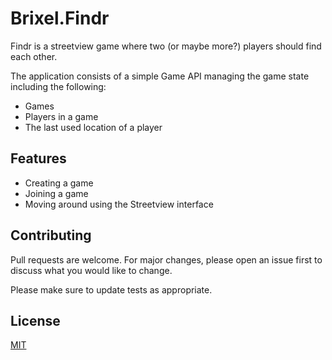 # Brixel.Findr

Findr is a streetview game where two (or maybe more?) players should find each other.

The application consists of a simple Game API managing the game state including the following:
- Games
- Players in a game
- The last used location of a player

## Features

- Creating a game
- Joining a game
- Moving around using the Streetview interface

## Contributing
Pull requests are welcome. For major changes, please open an issue first to discuss what you would like to change.

Please make sure to update tests as appropriate.

## License
[MIT](https://choosealicense.com/licenses/mit/)